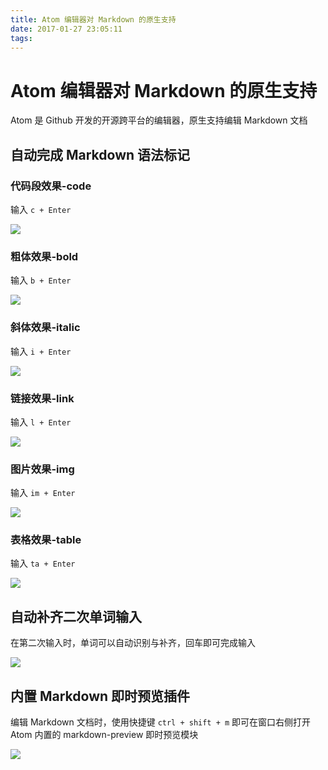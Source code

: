 ```yaml
---
title: Atom 编辑器对 Markdown 的原生支持
date: 2017-01-27 23:05:11
tags:
---
```

# Atom 编辑器对 Markdown 的原生支持

Atom 是 Github 开发的开源跨平台的编辑器，原生支持编辑 Markdown 文档

## 自动完成 Markdown 语法标记

### 代码段效果-code
输入 `c + Enter`

![](https://amwiki.xf09.net/docs/assets/001.tiny/13-2c594bb9.png)

### 粗体效果-bold
输入 `b + Enter`

![](https://amwiki.xf09.net/docs/assets/001.tiny/13-8620325c.png)

### 斜体效果-italic
输入 `i + Enter`

![](https://amwiki.xf09.net/docs/assets/001.tiny/13-0e8a6768.png)

### 链接效果-link
输入 `l + Enter`

![](https://amwiki.xf09.net/docs/assets/001.tiny/13-5bd90b0f.png)

### 图片效果-img
输入 `im + Enter`

![](https://amwiki.xf09.net/docs/assets/001.tiny/13-e03a0fc8.png)

### 表格效果-table
输入 `ta + Enter`

![](https://amwiki.xf09.net/docs/assets/001.tiny/13-fbed2544.png)

<!--
### todo效果-list
输入`t + Enter`

![](https://amwiki.xf09.net/docs/assets/001.tiny/13-01a27e09.png)
-->

## 自动补齐二次单词输入
在第二次输入时，单词可以自动识别与补齐，回车即可完成输入

![](https://amwiki.xf09.net/docs/assets/001.tiny/13-efba45f0.png)

## 内置 Markdown 即时预览插件
编辑 Markdown 文档时，使用快捷键 `ctrl + shift + m` 即可在窗口右侧打开 Atom 内置的 markdown-preview 即时预览模块

![](https://amwiki.xf09.net/docs/assets/001.tiny/13-75213ccd.png)
